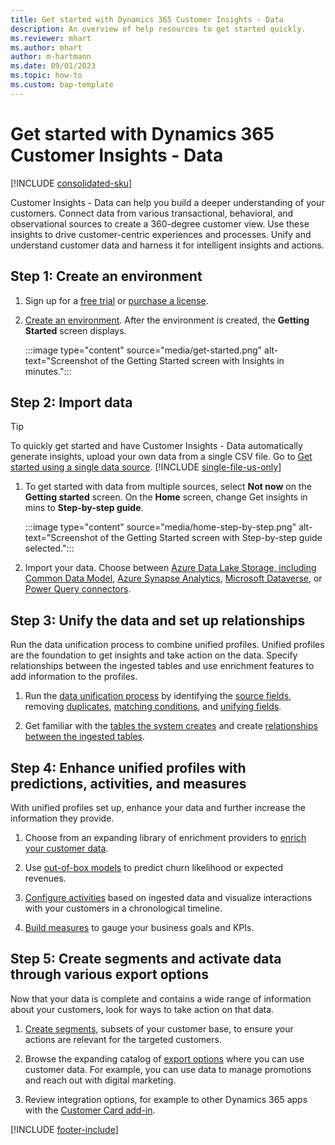 ```yaml
---
title: Get started with Dynamics 365 Customer Insights - Data
description: An overview of help resources to get started quickly. 
ms.reviewer: mhart
ms.author: mhart
author: m-hartmann
ms.date: 09/01/2023
ms.topic: how-to
ms.custom: bap-template
---
```


# Get started with Dynamics 365 Customer Insights - Data

[!INCLUDE [consolidated-sku](./includes/consolidated-sku.md)]

Customer Insights - Data can help you build a deeper understanding of your customers. Connect data from various transactional, behavioral, and observational sources to create a 360-degree customer view. Use these insights to drive customer-centric experiences and processes. Unify and understand customer data and harness it for intelligent insights and actions.

## Step 1: Create an environment

1. Sign up for a [free trial](trial-signup.md) or [purchase a license](paid-license.md).

1. [Create an environment](create-environment.md). After the environment is created, the **Getting Started** screen displays.

   :::image type="content" source="media/get-started.png" alt-text="Screenshot of the Getting Started screen with Insights in minutes.":::

## Step 2: Import data

> [!TIP]
> To quickly get started and have Customer Insights - Data automatically generate insights, upload your own data from a single CSV file. Go to [Get started using a single data source](data-sources-single.md).
> [!INCLUDE [single-file-us-only](includes/single-file-us-only.md)]

1. To get started with data from multiple sources, select **Not now** on the **Getting started** screen. On the **Home** screen, change Get insights in mins to **Step-by-step guide**.

   :::image type="content" source="media/home-step-by-step.png" alt-text="Screenshot of the Getting Started screen with Step-by-step guide selected.":::

1. Import your data. Choose between [Azure Data Lake Storage, including Common Data Model](connect-common-data-model.md), [Azure Synapse Analytics](connect-synapse.md), [Microsoft Dataverse](connect-dataverse-managed-lake.md), or  [Power Query connectors](connect-power-query.md).

## Step 3: Unify the data and set up relationships

Run the data unification process to combine unified profiles. Unified profiles are the foundation to get insights and take action on the data. Specify relationships between the ingested tables and use enrichment features to add information to the profiles.

1. Run the [data unification process](data-unification.md) by identifying the [source fields](data-unification-map-tables.md), removing [duplicates](data-unification-duplicates.md), [matching conditions](data-unification-match-tables.md), and [unifying fields](data-unification-merge-tables.md).

1. Get familiar with the [tables the system creates](tables.md) and create [relationships between the ingested tables](relationships.md).

## Step 4: Enhance unified profiles with predictions, activities, and measures

With unified profiles set up, enhance your data and further increase the information they provide.

1. Choose from an expanding library of enrichment providers to [enrich your customer data](enrichment-hub.md).

1. Use [out-of-box models](predictions.md) to predict churn likelihood or expected revenues.

1. [Configure activities](activities.md) based on ingested data and visualize interactions with your customers in a chronological timeline.

1. [Build measures](measures.md) to gauge your business goals and KPIs.

## Step 5: Create segments and activate data through various export options

Now that your data is complete and contains a wide range of information about your customers, look for ways to take action on that data.

1. [Create segments](segments.md), subsets of your customer base, to ensure your actions are relevant for the targeted customers.

1. Browse the expanding catalog of [export options](export-destinations.md) where you can use customer data. For example, you can use data to manage promotions and reach out with digital marketing.

1. Review integration options, for example to other Dynamics 365 apps with the [Customer Card add-in](customer-card-add-in.md).  

[!INCLUDE [footer-include](includes/footer-banner.md)]
